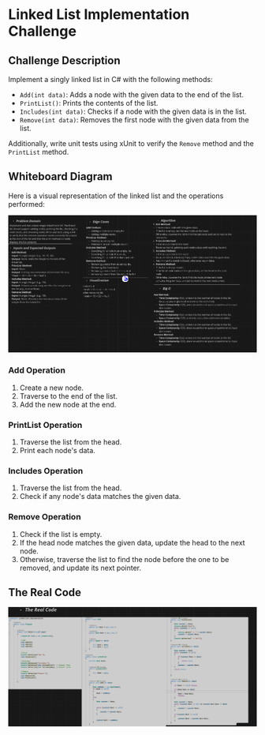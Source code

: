 ﻿# Linked List Implementation Challenge

## Challenge Description

Implement a singly linked list in C# with the following methods:

- `Add(int data)`: Adds a node with the given data to the end of the list.
- `PrintList()`: Prints the contents of the list.
- `Includes(int data)`: Checks if a node with the given data is in the list.
- `Remove(int data)`: Removes the first node with the given data from the list.

Additionally, write unit tests using xUnit to verify the `Remove` method and the `PrintList` method.

## Whiteboard Diagram

Here is a visual representation of the linked list and the operations performed:

![Linked List Whiteboard](assets/LinkedListWhiteBoard.png)

### Add Operation
1. Create a new node.
2. Traverse to the end of the list.
3. Add the new node at the end.

### PrintList Operation
1. Traverse the list from the head.
2. Print each node's data.

### Includes Operation
1. Traverse the list from the head.
2. Check if any node's data matches the given data.

### Remove Operation
1. Check if the list is empty.
2. If the head node matches the given data, update the head to the next node.
3. Otherwise, traverse the list to find the node before the one to be removed, and update its next pointer.


## The Real Code

![The Real Code](assets/TheRealCode.png)